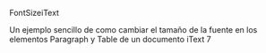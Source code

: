 FontSizeiText

Un ejemplo sencillo de como cambiar el tamaño de la fuente en los elementos 
Paragraph y Table de un documento iText 7